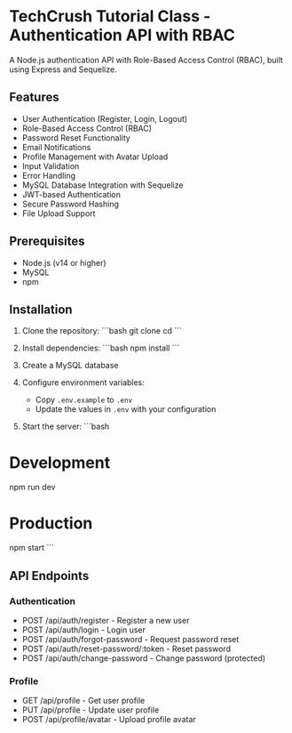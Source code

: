 # TechCrush Tutorial Class - Authentication API with RBAC

A Node.js authentication API with Role-Based Access Control (RBAC), built using Express and Sequelize.

## Features

- User Authentication (Register, Login, Logout)
- Role-Based Access Control (RBAC)
- Password Reset Functionality
- Email Notifications
- Profile Management with Avatar Upload
- Input Validation
- Error Handling
- MySQL Database Integration with Sequelize
- JWT-based Authentication
- Secure Password Hashing
- File Upload Support

## Prerequisites

- Node.js (v14 or higher)
- MySQL
- npm

## Installation

1. Clone the repository:
\`\`\`bash
git clone <repository-url>
cd <project-directory>
\`\`\`

2. Install dependencies:
\`\`\`bash
npm install
\`\`\`

3. Create a MySQL database

4. Configure environment variables:
   - Copy `.env.example` to `.env`
   - Update the values in `.env` with your configuration

5. Start the server:
\`\`\`bash

# Development


npm run dev

# Production

npm start
\`\`\`

## API Endpoints

### Authentication

- POST /api/auth/register - Register a new user
- POST /api/auth/login - Login user
- POST /api/auth/forgot-password - Request password reset
- POST /api/auth/reset-password/:token - Reset password
- POST /api/auth/change-password - Change password (protected)

### Profile

- GET /api/profile - Get user profile
- PUT /api/profile - Update user profile
- POST /api/profile/avatar - Upload profile avatar
